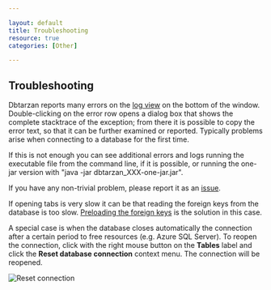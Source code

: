 ```yaml
---

layout: default
title: Troubleshooting
resource: true
categories: [Other]

---
```


## Troubleshooting

Dbtarzan reports many errors on the [log view](GUI-Structure) on the bottom of the window. Double-clicking on the error row opens a dialog box that shows the complete stacktrace of the exception; from there it is possible to copy the error text, so that it can be further examined or reported.
Typically problems arise when connecting to a database for the first time. 

If this is not enough you can see additional errors and logs running the executable file from the command line, if it is possible, or running the one-jar version with "java -jar dbtarzan_XXX-one-jar.jar".

If you have any non-trivial problem, please report it as an [issue](https://github.com/aferrandi/dbtarzan/issues).

If opening tabs is very slow it can be that reading the foreign keys from the database is too slow. [Preloading the foreign keys](Foreign-keys-preloading) is the solution in this case.


A special case is when the database closes automatically the connection after a certain period to free resources (e.g. Azure SQL Server). To reopen the connection, click with the right mouse button on the **Tables** label and click the **Reset database connection** context menu. The connection will be reopened.

![Reset connection](/images/resetConnection.jpeg)
